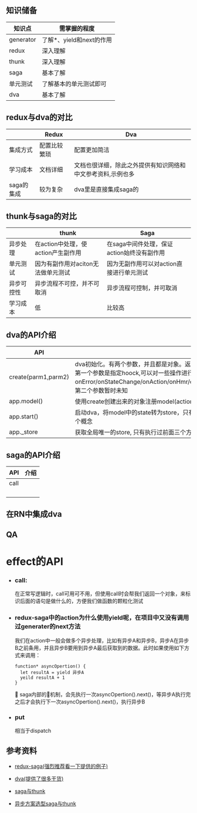 ## 知识储备

| 知识点    | 需掌握的程度             |
| --------- | ------------------------ |
| generator | 了解*、yield和next的作用 |
| redux     | 深入理解                 |
| thunk     | 深入理解                 |
| saga      | 基本了解                 |
| 单元测试  | 了解基本的单元测试即可   |
| dva       | 基本了解                 |



## redux与dva的对比

|            | Redux        | Dva                                                         |
| ---------- | ------------ | ----------------------------------------------------------- |
| 集成方式   | 配置比较繁琐 | 配置更加简洁                                                |
| 学习成本   | 文档详细     | 文档也很详细，除此之外提供有知识网络和中文参考资料,示例也多 |
| saga的集成 | 较为复杂     | dva里是直接集成saga的                                       |



## thunk与saga的对比

|            | thunk                              | Saga                                       |
| ---------- | ---------------------------------- | ------------------------------------------ |
| 异步处理   | 在action中处理，使action产生副作用 | 在saga中间件处理，保证action始终没有副作用 |
| 单元测试   | 因为有副作用对aciton无法做单元测试 | 因为无副作用可以对action直接进行单元测试   |
| 异步可控性 | 异步流程不可控，并不可取消         | 异步流程可控制，并可取消                   |
| 学习成本   | 低                                 | 比较高                                     |



## dva的API介绍

| API                 | 介绍                                                         |
| ------------------- | ------------------------------------------------------------ |
| create(parm1,parm2) | dva初始化。有两个参数，并且都是对象。返回一个dva对象<br />第一个参数是指定hoock,可以对一些操作进行拦截处理(可以拦截的操作如下：onError/onStateChange/onAction/onHmr/onReducer/onEffect/extraReducers/extraEnhancers/_handleActions)，第二个参数暂时未知 |
| app.model()         | 使用create创建出来的对象注册model(action和reducer的整合)     |
| app.start()         | 启动dva，将model中的state转为store，只有执行start后, app._store才会被赋值。这个sotore跟redux中的store是一个概念 |
| app._store          | 获取全局唯一的store,  只有执行过前面三个方法，store才有值    |



## saga的API介绍

| API  | 介绍 |
| ---- | ---- |
| call |      |
|      |      |
|      |      |
|      |      |
|      |      |



## 在RN中集成dva



## QA












# effect的API

- ### call: 

  在正常写逻辑时，call可用可不用，但使用call时会帮我们返回一个对象，来标识后面的语句是做什么的，方便我们做函数的颗粒化测试

- ### redux-saga中的action为什么使用yield呢，在项目中又没有调用过generater的next方法

    我们在action中一般会做多个异步处理，比如有异步A和异步B，异步A在异步B之前条用，并且异步B要用到异步A最后获取到的数据。此时如果使用如下方式来调用：
            
      function* asyncOpertion() {      
        let resultA = yield 异步A
        yeild resultA + 1
      }
    
    saga内部的机制，会先执行一次asyncOpertion().next()，等异步A执行完之后才会执行下一次asyncOpertion().next()，执行异步B

- ### put

  相当于dispatch

## 参考资料

- [redux-saga(强烈推荐看一下提供的例子)](https://redux-saga-in-chinese.js.org/)

- [dva(提供了很多干货)](https://github.com/dvajs/dva/blob/master/README_zh-CN.md)

- [saga与thunk](https://segmentfault.com/a/1190000009928167)
- [异步方案选型saga与thunk](https://blog.csdn.net/liwusen/article/details/79677827)








